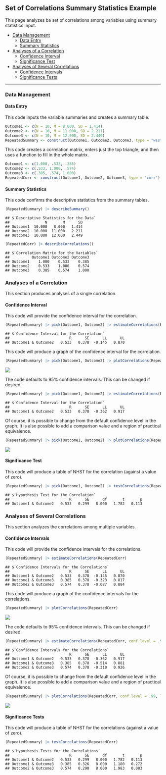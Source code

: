 
## Set of Correlations Summary Statistics Example

This page analyzes ba set of correlations among variables using summary
statistics input.

- [Data Management](#data-management)
  - [Data Entry](#data-entry)
  - [Summary Statistics](#summary-statistics)
- [Analyses of a Correlation](#analyses-of-a-correlation)
  - [Confidence Interval](#confidence-interval)
  - [Significance Test](#significance-test)
- [Analyses of Several Correlations](#analyses-of-several-correlations)
  - [Confidence Intervals](#confidence-intervals)
  - [Significance Tests](#significance-tests)

------------------------------------------------------------------------

### Data Management

#### Data Entry

This code inputs the variable summaries and creates a summary table.

``` r
Outcome1 <- c(N = 10, M = 8.000, SD = 1.414)
Outcome2 <- c(N = 10, M = 11.000, SD = 2.211)
Outcome3 <- c(N = 10, M = 12.000, SD = 2.449)
RepeatedSummary <- construct(Outcome1, Outcome2, Outcome3, type = "wss")
```

This code creates a correlation matrix, enters just the top triangle,
and then uses a function to fill in the whole matrix.

``` r
Outcome1 <- c(1.000, .533, .385)
Outcome2 <- c(.533, 1.000, .574)
Outcome3 <- c(.385, .574, 1.000)
RepeatedCorr <- construct(Outcome1, Outcome2, Outcome3, type = "corr")
```

#### Summary Statistics

This code confirms the descriptive statistics from the summary tables.

``` r
(RepeatedSummary) |> describeSummary()
```

    ## $`Descriptive Statistics for the Data`
    ##                N       M      SD
    ## Outcome1  10.000   8.000   1.414
    ## Outcome2  10.000  11.000   2.211
    ## Outcome3  10.000  12.000   2.449

``` r
(RepeatedCorr) |> describeCorrelations()
```

    ## $`Correlation Matrix for the Variables`
    ##          Outcome1 Outcome2 Outcome3
    ## Outcome1    1.000    0.533    0.385
    ## Outcome2    0.533    1.000    0.574
    ## Outcome3    0.385    0.574    1.000

### Analyses of a Correlation

This section produces analyses of a single correlation.

#### Confidence Interval

This code will provide the confidence interval for the correlation.

``` r
(RepeatedSummary) |> pick(Outcome1, Outcome2) |> estimateCorrelations(RepeatedCorr)
```

    ## $`Confidence Interval for the Correlation`
    ##                           R      SE      LL      UL
    ## Outcome1 & Outcome2   0.533   0.378  -0.145   0.870

This code will produce a graph of the confidence interval for the
correlation.

``` r
(RepeatedSummary) |> pick(Outcome1, Outcome2) |> plotCorrelations(RepeatedCorr)
```

![](figures/SetCorrelations-Summary-IntervalsA-1.png)<!-- -->

The code defaults to 95% confidence intervals. This can be changed if
desired.

``` r
(RepeatedSummary) |> pick(Outcome1, Outcome2) |> estimateCorrelations(RepeatedCorr, conf.level = .99)
```

    ## $`Confidence Interval for the Correlation`
    ##                           R      SE      LL      UL
    ## Outcome1 & Outcome2   0.533   0.378  -0.362   0.917

Of course, it is possible to change from the default confidence level in
the graph. It is also possible to add a comparison value and a region of
practical equivalence.

``` r
(RepeatedSummary) |> pick(Outcome1, Outcome2) |> plotCorrelations(RepeatedCorr, conf.level = .99, line = 0, rope = c(-.2, .2))
```

![](figures/SetCorrelations-Summary-IntervalsB-1.png)<!-- -->

#### Significance Test

This code will produce a table of NHST for the correlation (against a
value of zero).

``` r
(RepeatedSummary) |> pick(Outcome1, Outcome2) |> testCorrelations(RepeatedCorr)
```

    ## $`Hypothesis Test for the Correlation`
    ##                           R      SE      df       t       p
    ## Outcome1 & Outcome2   0.533   0.299   8.000   1.782   0.113

### Analyses of Several Correlations

This section analyzes the correlations among multiple variables.

#### Confidence Intervals

This code will provide the confidence intervals for the correlations.

``` r
(RepeatedSummary) |> estimateCorrelations(RepeatedCorr)
```

    ## $`Confidence Intervals for the Correlations`
    ##                           R      SE      LL      UL
    ## Outcome1 & Outcome2   0.533   0.378  -0.145   0.870
    ## Outcome1 & Outcome3   0.385   0.378  -0.323   0.817
    ## Outcome2 & Outcome3   0.574   0.378  -0.087   0.884

This code will produce a graph of the confidence intervals for the
correlations.

``` r
(RepeatedSummary) |> plotCorrelations(RepeatedCorr)
```

![](figures/SetCorrelations-Summary-IntervalsC-1.png)<!-- -->

The code defaults to 95% confidence intervals. This can be changed if
desired.

``` r
(RepeatedSummary) |> estimateCorrelations(RepeatedCorr, conf.level = .99)
```

    ## $`Confidence Intervals for the Correlations`
    ##                           R      SE      LL      UL
    ## Outcome1 & Outcome2   0.533   0.378  -0.362   0.917
    ## Outcome1 & Outcome3   0.385   0.378  -0.514   0.881
    ## Outcome2 & Outcome3   0.574   0.378  -0.310   0.926

Of course, it is possible to change from the default confidence level in
the graph. It is also possible to add a comparison value and a region of
practical equivalence.

``` r
(RepeatedSummary) |> plotCorrelations(RepeatedCorr, conf.level = .99, line = 0, rope = c(-.2, .2))
```

![](figures/SetCorrelations-Summary-IntervalsD-1.png)<!-- -->

#### Significance Tests

This code will produce a table of NHST for the correlations (against a
value of zero).

``` r
(RepeatedSummary) |> testCorrelations(RepeatedCorr)
```

    ## $`Hypothesis Tests for the Correlations`
    ##                           R      SE      df       t       p
    ## Outcome1 & Outcome2   0.533   0.299   8.000   1.782   0.113
    ## Outcome1 & Outcome3   0.385   0.326   8.000   1.180   0.272
    ## Outcome2 & Outcome3   0.574   0.290   8.000   1.983   0.083
